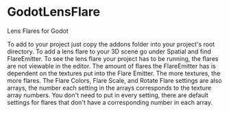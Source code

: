 # GodotLensFlare
Lens Flares for Godot

To add to your project just copy the addons folder into your project's root directory. To add a lens flare to your 3D scene go under Spatial and find FlareEmitter. To see the lens flare your project has to be running, the flares are not viewable in the editor. The amount of flares the FlareEmitter has is dependent on the textures put into the Flare Emitter. The more textures, the more flares. The Flare Colors, Flare Scale, and Rotate Flare settings are also arrays, the number each setting in the arrays corresponds to the texture array numbers. You don't need to put in every setting, there are default settings for flares that don't have a corresponding number in each array.
